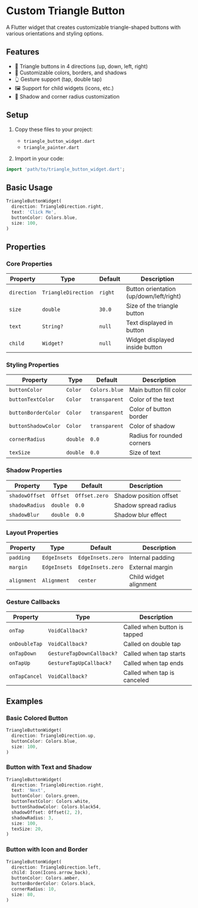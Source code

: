 # Custom Triangle Button

A Flutter widget that creates customizable triangle-shaped buttons with various orientations and styling options.

## Features
- 🔺 Triangle buttons in 4 directions (up, down, left, right)
- 🎨 Customizable colors, borders, and shadows
- 👆 Gesture support (tap, double tap)
- 🖼️ Support for child widgets (icons, etc.)
- 💫 Shadow and corner radius customization

## Setup

1. Copy these files to your project:
   - `triangle_button_widget.dart`
   - `triangle_painter.dart`

2. Import in your code:
```dart
import 'path/to/triangle_button_widget.dart';
```

## Basic Usage

```dart
TriangleButtonWidget(
  direction: TriangleDirection.right,
  text: 'Click Me',
  buttonColor: Colors.blue,
  size: 100,
)
```

## Properties

### Core Properties

| Property | Type | Default | Description |
|----------|------|---------|-------------|
| `direction` | `TriangleDirection` | `right` | Button orientation (up/down/left/right) |
| `size` | `double` | `30.0` | Size of the triangle button |
| `text` | `String?` | `null` | Text displayed in button |
| `child` | `Widget?` | `null` | Widget displayed inside button |

### Styling Properties

| Property | Type | Default | Description |
|----------|------|---------|-------------|
| `buttonColor` | `Color` | `Colors.blue` | Main button fill color |
| `buttonTextColor` | `Color` | `transparent` | Color of the text |
| `buttonBorderColor` | `Color` | `transparent` | Color of button border |
| `buttonShadowColor` | `Color` | `transparent` | Color of shadow |
| `cornerRadius` | `double` | `0.0` | Radius for rounded corners |
| `texSize` | `double` | `0.0` | Size of text |

### Shadow Properties

| Property | Type | Default | Description |
|----------|------|---------|-------------|
| `shadowOffset` | `Offset` | `Offset.zero` | Shadow position offset |
| `shadowRadius` | `double` | `0.0` | Shadow spread radius |
| `shadowBlur` | `double` | `0.0` | Shadow blur effect |

### Layout Properties

| Property | Type | Default | Description |
|----------|------|---------|-------------|
| `padding` | `EdgeInsets` | `EdgeInsets.zero` | Internal padding |
| `margin` | `EdgeInsets` | `EdgeInsets.zero` | External margin |
| `alignment` | `Alignment` | `center` | Child widget alignment |

### Gesture Callbacks

| Property | Type | Description |
|----------|------|-------------|
| `onTap` | `VoidCallback?` | Called when button is tapped |
| `onDoubleTap` | `VoidCallback?` | Called on double tap |
| `onTapDown` | `GestureTapDownCallback?` | Called when tap starts |
| `onTapUp` | `GestureTapUpCallback?` | Called when tap ends |
| `onTapCancel` | `VoidCallback?` | Called when tap is canceled |

## Examples

### Basic Colored Button
```dart
TriangleButtonWidget(
  direction: TriangleDirection.up,
  buttonColor: Colors.blue,
  size: 100,
)
```

### Button with Text and Shadow
```dart
TriangleButtonWidget(
  direction: TriangleDirection.right,
  text: 'Next',
  buttonColor: Colors.green,
  buttonTextColor: Colors.white,
  buttonShadowColor: Colors.black54,
  shadowOffset: Offset(2, 2),
  shadowRadius: 3,
  size: 100,
  texSize: 20,
)
```

### Button with Icon and Border
```dart
TriangleButtonWidget(
  direction: TriangleDirection.left,
  child: Icon(Icons.arrow_back),
  buttonColor: Colors.amber,
  buttonBorderColor: Colors.black,
  cornerRadius: 10,
  size: 80,
)
```
